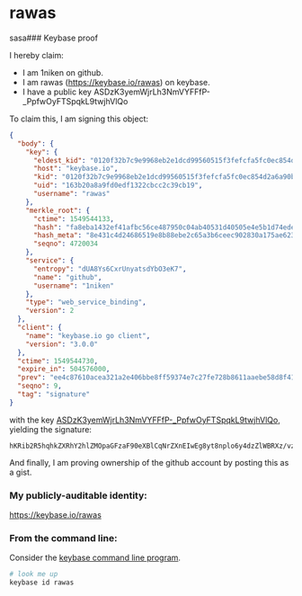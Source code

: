 # rawas
sasa### Keybase proof

I hereby claim:

  * I am 1niken on github.
  * I am rawas (https://keybase.io/rawas) on keybase.
  * I have a public key ASDzK3yemWjrLh3NmVYFFfP-_PpfwOyFTSpqkL9twjhVlQo

To claim this, I am signing this object:

```json
{
  "body": {
    "key": {
      "eldest_kid": "0120f32b7c9e9968eb2e1dcd99560515f3fefcfa5fc0ec854d2a6a90bf6dc23855950a",
      "host": "keybase.io",
      "kid": "0120f32b7c9e9968eb2e1dcd99560515f3fefcfa5fc0ec854d2a6a90bf6dc23855950a",
      "uid": "163b20a8a9fd0edf1322cbcc2c39cb19",
      "username": "rawas"
    },
    "merkle_root": {
      "ctime": 1549544133,
      "hash": "fa8eba1432ef41afbc56ce487950c04ab40531d40505e4e5b1d74ede04ed4dff7276be95c5a7c3bca0a393f6cb747508adf1da685beb89d3ed60ab3577df7dcf",
      "hash_meta": "8e431c4d24686519e8b88ebe2c65a3b6ceec902830a175ae623a67916f7dd137",
      "seqno": 4720034
    },
    "service": {
      "entropy": "dUA8Ys6CxrUnyatsdYbO3eK7",
      "name": "github",
      "username": "1niken"
    },
    "type": "web_service_binding",
    "version": 2
  },
  "client": {
    "name": "keybase.io go client",
    "version": "3.0.0"
  },
  "ctime": 1549544730,
  "expire_in": 504576000,
  "prev": "ee4c87610acea321a2e406bbe8ff59374e7c27fe728b8611aaebe58d8f41623d",
  "seqno": 9,
  "tag": "signature"
}
```

with the key [ASDzK3yemWjrLh3NmVYFFfP-_PpfwOyFTSpqkL9twjhVlQo](https://keybase.io/rawas), yielding the signature:

```
hKRib2R5hqhkZXRhY2hlZMOpaGFzaF90eXBlCqNrZXnEIwEg8yt8nplo6y4dzZlWBRXz/vz6X8DshU0qapC/bcI4VZUKp3BheWxvYWTESpcCCcQg7kyHYQrOoyGi5Aa76P9ZN058J/5yi4YRquvljY9BYj3EIN6hVPSno7uAFrxyh5TonaATRX4GSSyTuZoX1BDx37xLAgHCo3NpZ8RAZEOtjdiLyqwIW3LkBOBjYi/QPwCcD2ACSrJ6RA284I7WBAGpJLq04azknLYK8CeYUEK4vkrL94rImmxOLF+yAqhzaWdfdHlwZSCkaGFzaIKkdHlwZQildmFsdWXEINwZ5Ht06npdzHUGB7av1XN3AJmG7oi585qDZmqsuThHo3RhZ80CAqd2ZXJzaW9uAQ==

```

And finally, I am proving ownership of the github account by posting this as a gist.

### My publicly-auditable identity:

https://keybase.io/rawas

### From the command line:

Consider the [keybase command line program](https://keybase.io/download).

```bash
# look me up
keybase id rawas
```
